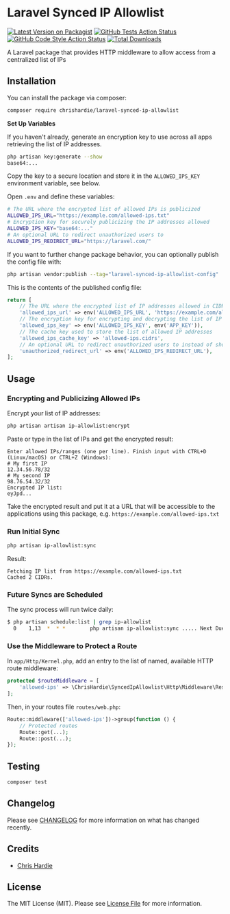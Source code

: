 # Laravel Synced IP Allowlist

[![Latest Version on Packagist](https://img.shields.io/packagist/v/chrishardie/laravel-synced-ip-allowlist.svg?style=flat-square)](https://packagist.org/packages/chrishardie/laravel-synced-ip-allowlist)
[![GitHub Tests Action Status](https://img.shields.io/github/actions/workflow/status/chrishardie/laravel-synced-ip-allowlist/run-tests.yml?branch=main&label=tests&style=flat-square)](https://github.com/chrishardie/laravel-synced-ip-allowlist/actions?query=workflow%3Arun-tests+branch%3Amain)
[![GitHub Code Style Action Status](https://img.shields.io/github/actions/workflow/status/chrishardie/laravel-synced-ip-allowlist/fix-php-code-style-issues.yml?branch=main&label=code%20style&style=flat-square)](https://github.com/chrishardie/laravel-synced-ip-allowlist/actions?query=workflow%3A"Fix+PHP+code+style+issues"+branch%3Amain)
[![Total Downloads](https://img.shields.io/packagist/dt/chrishardie/laravel-synced-ip-allowlist.svg?style=flat-square)](https://packagist.org/packages/chrishardie/laravel-synced-ip-allowlist)

A Laravel package that provides HTTP middleware to allow access from a centralized list of IPs

## Installation

You can install the package via composer:

```bash
composer require chrishardie/laravel-synced-ip-allowlist
```

**Set Up Variables**

If you haven't already, generate an encryption key to use across all apps retrieving the list of IP addresses.

```bash
php artisan key:generate --show
base64:...
```

Copy the key to a secure location and store it in the `ALLOWED_IPS_KEY` environment variable, see below.

Open `.env` and define these variables:

```bash
# The URL where the encrypted list of allowed IPs is publicized
ALLOWED_IPS_URL="https://example.com/allowed-ips.txt"
# Encryption key for securely publicizing the IP addresses allowed
ALLOWED_IPS_KEY="base64:..."
# An optional URL to redirect unauthorized users to
ALLOWED_IPS_REDIRECT_URL="https://laravel.com/"
```

If you want to further change package behavior, you can optionally publish the config file with:

```bash
php artisan vendor:publish --tag="laravel-synced-ip-allowlist-config"
```

This is the contents of the published config file:

```php
return [
    // The URL where the encrypted list of IP addresses allowed in CIDR notation is available
    'allowed_ips_url' => env('ALLOWED_IPS_URL', 'https://example.com/allowed-ips.txt'),
    // The encryption key for encrypting and decrypting the list of IP addresses
    'allowed_ips_key' => env('ALLOWED_IPS_KEY', env('APP_KEY')),
    // The cache key used to store the list of allowed IP addresses
    'allowed_ips_cache_key' => 'allowed-ips.cidrs',
    // An optional URL to redirect unauthorized users to instead of showing a 403 error
    'unauthorized_redirect_url' => env('ALLOWED_IPS_REDIRECT_URL'),
];
```

## Usage

### Encrypting and Publicizing Allowed IPs

Encrypt your list of IP addresses:

```bash
php artisan artisan ip-allowlist:encrypt
```

Paste or type in the list of IPs and get the encrypted result:

```
Enter allowed IPs/ranges (one per line). Finish input with CTRL+D (Linux/macOS) or CTRL+Z (Windows):
# My first IP
12.34.56.78/32
# My second IP
98.76.54.32/32
Encrypted IP list:
eyJpd...
```

Take the encrypted result and put it at a URL that will be accessible to the applications using this package, e.g. `https://example.com/allowed-ips.txt`

### Run Initial Sync

```bash
php artisan ip-allowlist:sync
```

Result:

```
Fetching IP list from https://example.com/allowed-ips.txt
Cached 2 CIDRs.
```

### Future Syncs are Scheduled

The sync process will run twice daily:

```bash
$ php artisan schedule:list | grep ip-allowlist
  0    1,13  *  * *        php artisan ip-allowlist:sync ..... Next Due: 11 hours from now
```

### Use the Middleware to Protect a Route

In `app/Http/Kernel.php`, add an entry to the list of named, available HTTP route middleware:

```php
protected $routeMiddleware = [
    'allowed-ips' => \ChrisHardie\SyncedIpAllowlist\Http\Middleware\RestrictByAllowedIps::class,
];
```

Then, in your routes file `routes/web.php`:

```php
Route::middleware(['allowed-ips'])->group(function () {
    // Protected routes
    Route::get(...);
    Route::post(...);
});
```


## Testing

```bash
composer test
```

## Changelog

Please see [CHANGELOG](CHANGELOG.md) for more information on what has changed recently.

## Credits

- [Chris Hardie](https://github.com/ChrisHardie)

## License

The MIT License (MIT). Please see [License File](LICENSE.md) for more information.
